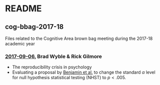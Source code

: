 README
================

cog-bbag-2017-18
----------------

Files related to the Cognitive Area brown bag meeting during the 2017-18 academic year

### [2017-09-06](p-lt-005.md), Brad Wyble & Rick Gilmore

-   The reproducibility crisis in psychology
-   Evaluating a proposal by [Benjamin et al.](https://dx.doi.org/10.17605/OSF.IO/MKY9J) to change the standard *α* level for null hypothesis statistical testing (NHST) to *p* &lt; .005.
